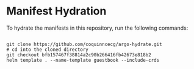 
# Manifest Hydration

To hydrate the manifests in this repository, run the following commands:

```shell

git clone https://github.com/coquinncecg/argo-hydrate.git
# cd into the cloned directory
git checkout bfb157467f38814a2c90b266416fb42673e818b2
helm template . --name-template guestbook --include-crds
```